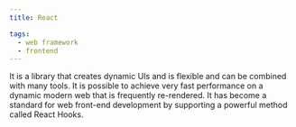 ```yaml
---
title: React

tags:
  - web framework
  - frontend
---
```

It is a library that creates dynamic UIs and is flexible and can be combined with many tools. It is possible to achieve very fast performance on a dynamic modern web that is frequently re-rendered. It has become a standard for web front-end development by supporting a powerful method called React Hooks.